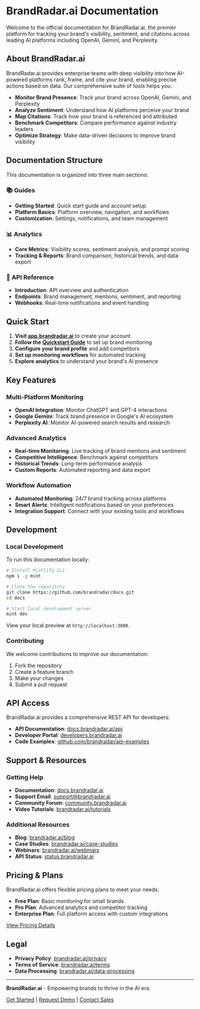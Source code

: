 # BrandRadar.ai Documentation

Welcome to the official documentation for BrandRadar.ai, the premier platform for tracking your brand's visibility, sentiment, and citations across leading AI platforms including OpenAI, Gemini, and Perplexity.

## About BrandRadar.ai

BrandRadar.ai provides enterprise teams with deep visibility into how AI-powered platforms rank, frame, and cite your brand, enabling precise actions based on data. Our comprehensive suite of tools helps you:

- **Monitor Brand Presence**: Track your brand across OpenAI, Gemini, and Perplexity
- **Analyze Sentiment**: Understand how AI platforms perceive your brand
- **Map Citations**: Track how your brand is referenced and attributed
- **Benchmark Competitors**: Compare performance against industry leaders
- **Optimize Strategy**: Make data-driven decisions to improve brand visibility

## Documentation Structure

This documentation is organized into three main sections:

### 📚 Guides
- **Getting Started**: Quick start guide and account setup
- **Platform Basics**: Platform overview, navigation, and workflows
- **Customization**: Settings, notifications, and team management

### 📊 Analytics
- **Core Metrics**: Visibility scores, sentiment analysis, and prompt scoring
- **Tracking & Reports**: Brand comparison, historical trends, and data export

### 🔌 API Reference
- **Introduction**: API overview and authentication
- **Endpoints**: Brand management, mentions, sentiment, and reporting
- **Webhooks**: Real-time notifications and event handling

## Quick Start

1. **Visit [app.brandradar.ai](https://app.brandradar.ai)** to create your account
2. **Follow the [Quickstart Guide](quickstart)** to set up brand monitoring
3. **Configure your brand profile** and add competitors
4. **Set up monitoring workflows** for automated tracking
5. **Explore analytics** to understand your brand's AI presence

## Key Features

### Multi-Platform Monitoring
- **OpenAI Integration**: Monitor ChatGPT and GPT-4 interactions
- **Google Gemini**: Track brand presence in Google's AI ecosystem
- **Perplexity AI**: Monitor AI-powered search results and research

### Advanced Analytics
- **Real-time Monitoring**: Live tracking of brand mentions and sentiment
- **Competitive Intelligence**: Benchmark against competitors
- **Historical Trends**: Long-term performance analysis
- **Custom Reports**: Automated reporting and data export

### Workflow Automation
- **Automated Monitoring**: 24/7 brand tracking across platforms
- **Smart Alerts**: Intelligent notifications based on your preferences
- **Integration Support**: Connect with your existing tools and workflows

## Development

### Local Development

To run this documentation locally:

```bash
# Install Mintlify CLI
npm i -g mint

# Clone the repository
git clone https://github.com/brandradar/docs.git
cd docs

# Start local development server
mint dev
```

View your local preview at `http://localhost:3000`.

### Contributing

We welcome contributions to improve our documentation:

1. Fork the repository
2. Create a feature branch
3. Make your changes
4. Submit a pull request

## API Access

BrandRadar.ai provides a comprehensive REST API for developers:

- **API Documentation**: [docs.brandradar.ai/api](https://docs.brandradar.ai/api)
- **Developer Portal**: [developers.brandradar.ai](https://developers.brandradar.ai)
- **Code Examples**: [github.com/brandradar/api-examples](https://github.com/brandradar/api-examples)

## Support & Resources

### Getting Help
- **Documentation**: [docs.brandradar.ai](https://docs.brandradar.ai)
- **Support Email**: [support@brandradar.ai](mailto:support@brandradar.ai)
- **Community Forum**: [community.brandradar.ai](https://community.brandradar.ai)
- **Video Tutorials**: [brandradar.ai/tutorials](https://brandradar.ai/tutorials)

### Additional Resources
- **Blog**: [brandradar.ai/blog](https://brandradar.ai/blog)
- **Case Studies**: [brandradar.ai/case-studies](https://brandradar.ai/case-studies)
- **Webinars**: [brandradar.ai/webinars](https://brandradar.ai/webinars)
- **API Status**: [status.brandradar.ai](https://status.brandradar.ai)

## Pricing & Plans

BrandRadar.ai offers flexible pricing plans to meet your needs:

- **Free Plan**: Basic monitoring for small brands
- **Pro Plan**: Advanced analytics and competitor tracking
- **Enterprise Plan**: Full platform access with custom integrations

[View Pricing Details](https://brandradar.ai/pricing)

## Legal

- **Privacy Policy**: [brandradar.ai/privacy](https://brandradar.ai/privacy)
- **Terms of Service**: [brandradar.ai/terms](https://brandradar.ai/terms)
- **Data Processing**: [brandradar.ai/data-processing](https://brandradar.ai/data-processing)

---

**BrandRadar.ai** - Empowering brands to thrive in the AI era.

[Get Started](https://app.brandradar.ai) | [Request Demo](https://brandradar.ai/demo) | [Contact Sales](mailto:sales@brandradar.ai)
